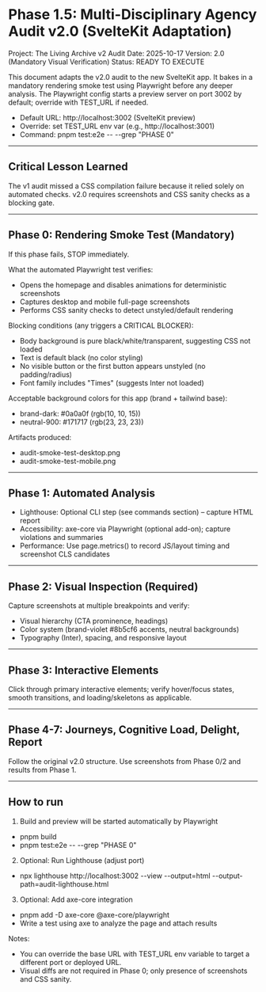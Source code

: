# Phase 1.5: Multi-Disciplinary Agency Audit v2.0 (SvelteKit Adaptation)

Project: The Living Archive v2
Audit Date: 2025-10-17
Version: 2.0 (Mandatory Visual Verification)
Status: READY TO EXECUTE

This document adapts the v2.0 audit to the new SvelteKit app. It bakes in a mandatory rendering smoke test using Playwright before any deeper analysis. The Playwright config starts a preview server on port 3002 by default; override with TEST_URL if needed.

- Default URL: http://localhost:3002 (SvelteKit preview)
- Override: set TEST_URL env var (e.g., http://localhost:3001)
- Command: pnpm test:e2e -- --grep "PHASE 0"

---

## Critical Lesson Learned

The v1 audit missed a CSS compilation failure because it relied solely on automated checks. v2.0 requires screenshots and CSS sanity checks as a blocking gate.

---

## Phase 0: Rendering Smoke Test (Mandatory)

If this phase fails, STOP immediately.

What the automated Playwright test verifies:
- Opens the homepage and disables animations for deterministic screenshots
- Captures desktop and mobile full-page screenshots
- Performs CSS sanity checks to detect unstyled/default rendering

Blocking conditions (any triggers a CRITICAL BLOCKER):
- Body background is pure black/white/transparent, suggesting CSS not loaded
- Text is default black (no color styling)
- No visible button or the first button appears unstyled (no padding/radius)
- Font family includes "Times" (suggests Inter not loaded)

Acceptable background colors for this app (brand + tailwind base):
- brand-dark: #0a0a0f (rgb(10, 10, 15))
- neutral-900: #171717 (rgb(23, 23, 23))

Artifacts produced:
- audit-smoke-test-desktop.png
- audit-smoke-test-mobile.png

---

## Phase 1: Automated Analysis

- Lighthouse: Optional CLI step (see commands section) – capture HTML report
- Accessibility: axe-core via Playwright (optional add-on); capture violations and summaries
- Performance: Use page.metrics() to record JS/layout timing and screenshot CLS candidates

---

## Phase 2: Visual Inspection (Required)

Capture screenshots at multiple breakpoints and verify:
- Visual hierarchy (CTA prominence, headings)
- Color system (brand-violet #8b5cf6 accents, neutral backgrounds)
- Typography (Inter), spacing, and responsive layout

---

## Phase 3: Interactive Elements

Click through primary interactive elements; verify hover/focus states, smooth transitions, and loading/skeletons as applicable.

---

## Phase 4-7: Journeys, Cognitive Load, Delight, Report

Follow the original v2.0 structure. Use screenshots from Phase 0/2 and results from Phase 1.

---

## How to run

1) Build and preview will be started automatically by Playwright

- pnpm build
- pnpm test:e2e -- --grep "PHASE 0"

2) Optional: Run Lighthouse (adjust port)

- npx lighthouse http://localhost:3002 --view --output=html --output-path=audit-lighthouse.html

3) Optional: Add axe-core integration

- pnpm add -D axe-core @axe-core/playwright
- Write a test using axe to analyze the page and attach results

Notes:
- You can override the base URL with TEST_URL env variable to target a different port or deployed URL.
- Visual diffs are not required in Phase 0; only presence of screenshots and CSS sanity.
